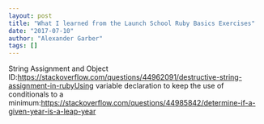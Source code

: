 ```yaml
---
layout: post
title: "What I learned from the Launch School Ruby Basics Exercises"
date: "2017-07-10"
author: "Alexander Garber"
tags: []
---
```


String Assignment and Object ID:https://stackoverflow.com/questions/44962091/destructive-string-assignment-in-rubyUsing variable declaration to keep the use of conditionals to a minimum:https://stackoverflow.com/questions/44985842/determine-if-a-given-year-is-a-leap-year